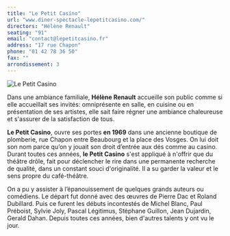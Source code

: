 ```yaml
---
title: "Le Petit Casino"
url: "www.diner-spectacle-lepetitcasino.com/"
directors: "Hélène Renault"
seating: "91"
email: "contact@lepetitcasino.fr"
address: "17 rue Chapon"
phone: "01 42 78 36 50"
fax: ""
arrondissement: 3
---
```


![Le Petit Casino](../images/3eme/le-petit-casino/le-petit-casino-1.jpg)

Dans une ambiance familiale, **Hélène Renault** accueille son public comme si elle accueillait ses invités: omniprésente en salle, en cuisine ou en présentation de ses artistes, elle sait faire régner une ambiance chaleureuse et s'assurer de la satisfaction de tous.

**Le Petit Casino**, ouvre ses portes **en 1969** dans une ancienne boutique de plomberie, rue Chapon entre Beaubourg et la place des Vosges. On lui doit son nom parce qu’on y jouait son droit d’entrée aux dés comme au casino. Durant toutes ces années, **le Petit Casino** s'est appliqué à n'offrir que du théâtre drôle, fait pour déclencher le rire dans une permanente recherche de qualité, dans un constant souci d'originalité. Il a su garder la valeur et le sens propre du café-théâtre.

On a pu y assister à l’épanouissement de quelques grands auteurs ou comédiens. Le départ fut donné avec des œuvres de Pierre Dac et Roland Dubillard. Puis ce furent les débuts incontestés de Michel Blanc, Paul Préboist, Sylvie Joly, Pascal Légitimus, Stéphane Guillon, Jean Dujardin, Gerald Dahan. Depuis toutes ces années, bien d'autres talents y ont vu le jour.
